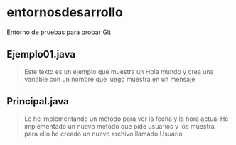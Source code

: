 # entornosdesarrollo
Entorno de pruebas para probar Git

## Ejemplo01.java
>Este texto es un ejemplo que muestra un Hola mundo y crea una variable con un nombre que luego muestra en un mensaje
## Principal.java
>Le he implementando un método para ver la fecha y la hora actual
>He implementado un nuevo método que pide usuarios y los muestra, para ello he creado un nuevo archivo llamado Usuario
